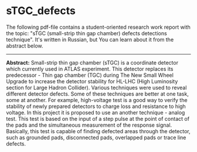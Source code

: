 # sTGC_defects
The following pdf-file contains a student-oriented research work report with the topic: "sTGC (small-strip thin gap chamber) defects detections technique". It's written in Russian, but You can learn about it from the abstract below.
***
**Abstract:**
Small-strip thin gap chamber (sTGC) is a coordinate detector which currently used in ATLAS experiment. This detector replaces its predecessor - Thin gap chamber (TGC) during The New Small Wheel Upgrade to increase the detector stability for HL-LHC (High Luminosity section for Large Hadron Collider). Various techniques were used to reveal different detector defects. Some of these techniques are better at one task, some at another. For example, high-voltage test is a good way to verify the stability of newly prepared detectors to charge loss and resistance to high voltage. In this project it is proposed to use an another technique - analog test. This test is based on the input of a step pulse at the point of contact of the pads and the simultaneous measurement of the response signal. Basically, this test is capable of finding defected areas through the detector, such as grounded pads, disconnected pads, overlapped pads or trace line defects. 
